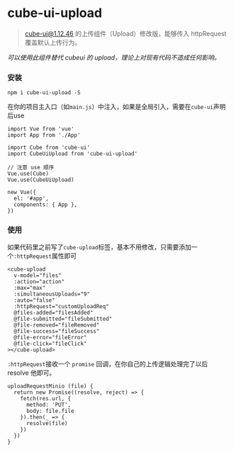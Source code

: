 # cube-ui-upload

> cube-ui@1.12.46 的上传组件（Upload）修改版，能够传入 httpRequest 覆盖默认上传行为。

*可以使用此组件替代 cubeui 的 upload，理论上对现有代码不造成任何影响。*

### 安装
```
npm i cube-ui-upload -S
```
在你的项目主入口（如`main.js`）中注入，如果是全局引入，需要在`cube-ui`声明后use
```
import Vue from 'vue'
import App from './App'

import Cube from 'cube-ui'
import CubeUiUpload from 'cube-ui-upload'

// 注意 use 顺序
Vue.use(Cube)
Vue.use(CubeUiUpload)

new Vue({
  el: '#app',
  components: { App },
})
```
### 使用
如果代码里之前写了`cube-upload`标签，基本不用修改，只需要添加一个`:httpRequest`属性即可
```
<cube-upload
  v-model="files"
  :action="action"
  :max="max"
  :simultaneousUploads="9"
  :auto="false"
  :httpRequest="customUploadReq"
  @files-added="filesAdded"
  @file-submitted="fileSubmitted"
  @file-removed="fileRemoved"
  @file-success="fileSuccess"
  @file-error="fileError"
  @file-click="fileClick"
></cube-upload>
```
`:httpRequest`接收一个 `promise` 回调，在你自己的上传逻辑处理完了以后 resolve 他即可。
```
uploadRequestMinio (file) {
  return new Promise((resolve, reject) => {
    fetch(res.url, {
      method: 'PUT',
      body: file.file
    }).then(_ => {
      resolve(file)
    })
  })
}
```